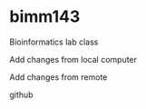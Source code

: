 # bimm143
Bioinformatics lab class

Add changes from local computer 

Add changes from remote 

github